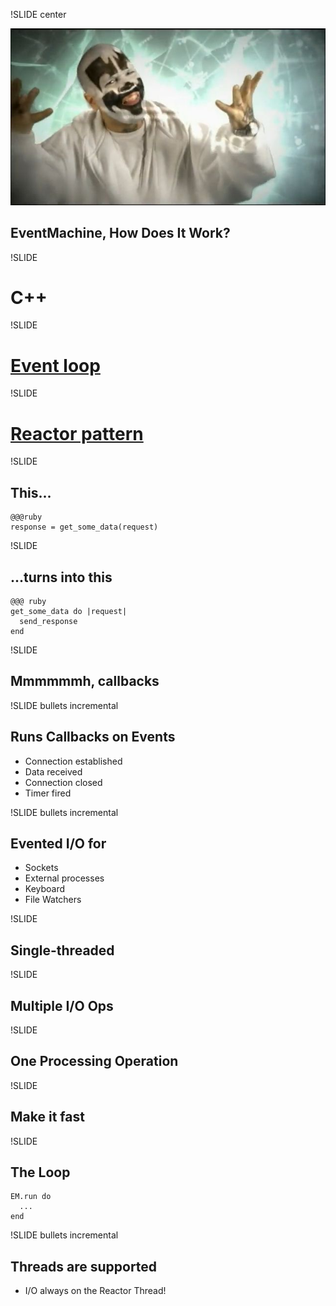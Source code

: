 !SLIDE center

![How does it work?](howdoesitwork.jpg)

## EventMachine, How Does It Work? ##

!SLIDE

# C++ #

!SLIDE

# [Event loop](http://en.wikipedia.org/wiki/Event_loop) #

!SLIDE

# [Reactor pattern](http://en.wikipedia.org/wiki/Reactor_pattern) #

!SLIDE

## This... ##

    @@@ruby
    response = get_some_data(request)

!SLIDE

## ...turns into this ##

    @@@ ruby
    get_some_data do |request|
      send_response
    end
    
!SLIDE

## Mmmmmmh, callbacks ##

!SLIDE bullets incremental

## Runs Callbacks on Events ##

* Connection established
* Data received
* Connection closed
* Timer fired

!SLIDE bullets incremental

## Evented I/O for ##

* Sockets
* External processes
* Keyboard
* File Watchers

!SLIDE

## Single-threaded ##

!SLIDE

## Multiple I/O Ops ##

!SLIDE

## One Processing Operation ##

!SLIDE

## Make it fast ##

!SLIDE

## The Loop ##

    EM.run do
      ...
    end

!SLIDE bullets incremental

## Threads are supported ##

* I/O always on the Reactor Thread!
